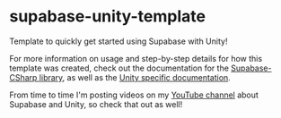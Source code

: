# supabase-unity-template

Template to quickly get started using Supabase with Unity!

For more information on usage and step-by-step details
for how this template was created, check out the
documentation for the [Supabase-CSharp library](https://github.com/supabase-community/supabase-csharp),
as well as
the [Unity specific documentation](https://github.com/supabase-community/supabase-csharp/blob/master/Documentation/Unity.md).

From time to time I'm posting videos on my [YouTube channel](https://www.youtube.com/changenode) about Supabase and Unity, 
so check that out as well!
